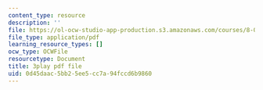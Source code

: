 ```yaml
---
content_type: resource
description: ''
file: https://ol-ocw-studio-app-production.s3.amazonaws.com/courses/8-01sc-classical-mechanics-fall-2016/0d45daac5bb25ee5cc7a94fccd6b9860_0PrwAbgoMA.pdf
file_type: application/pdf
learning_resource_types: []
ocw_type: OCWFile
resourcetype: Document
title: 3play pdf file
uid: 0d45daac-5bb2-5ee5-cc7a-94fccd6b9860
---
```


